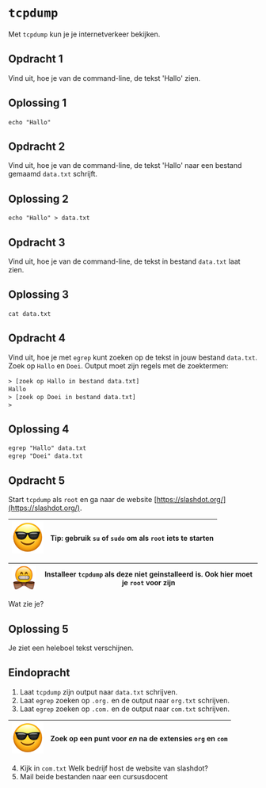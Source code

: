 # `tcpdump`

Met `tcpdump` kun je je internetverkeer bekijken.

## Opdracht 1 

Vind uit, hoe je van de command-line, de tekst 'Hallo' zien.

## Oplossing 1

```
echo "Hallo"
```

## Opdracht 2

Vind uit, hoe je van de command-line, de tekst 'Hallo' naar een bestand 
gemaamd `data.txt` schrijft.

## Oplossing 2

```
echo "Hallo" > data.txt
```

## Opdracht 3

Vind uit, hoe je van de command-line, de tekst in bestand `data.txt` laat zien.

## Oplossing 3

```
cat data.txt
```

## Opdracht 4

Vind uit, hoe je met `egrep` kunt zoeken op de tekst in jouw bestand `data.txt`. 
Zoek op `Hallo` en `Doei`. Output moet zijn regels met de zoektermen:

```
> [zoek op Hallo in bestand data.txt]
Hallo
> [zoek op Doei in bestand data.txt]
>
```

## Oplossing 4

```
egrep "Hallo" data.txt
egrep "Doei" data.txt
```

## Opdracht 5

Start `tcpdump` als `root` en ga naar de website [https://slashdot.org/](https://slashdot.org/). 

![Sunglasses](EmojiSunglasses.png) | Tip: gebruik `su` of `sudo` om als `root` iets te starten
:-------------:|:----------------------------------------: 

![Bowtie](EmojiBowtie.png) | Installeer `tcpdump` als deze niet geinstalleerd is. Ook hier moet je `root` voor zijn
:-------------:|:----------------------------------------: 

Wat zie je?

## Oplossing 5

Je ziet een heleboel tekst verschijnen.

## Eindopracht

 1. Laat `tcpdump` zijn output naar `data.txt` schrijven. 
 2. Laat `egrep` zoeken op `.org.` en de output naar `org.txt` schrijven.
 3. Laat `egrep` zoeken op `.com.` en de output naar `com.txt` schrijven.

![Sunglasses](EmojiSunglasses.png) | Zoek op een punt voor *en* na de extensies `org` en `com`
:-------------:|:----------------------------------------: 

 4. Kijk in `com.txt` Welk bedrijf host de website van slashdot?
 5. Mail beide bestanden naar een cursusdocent

